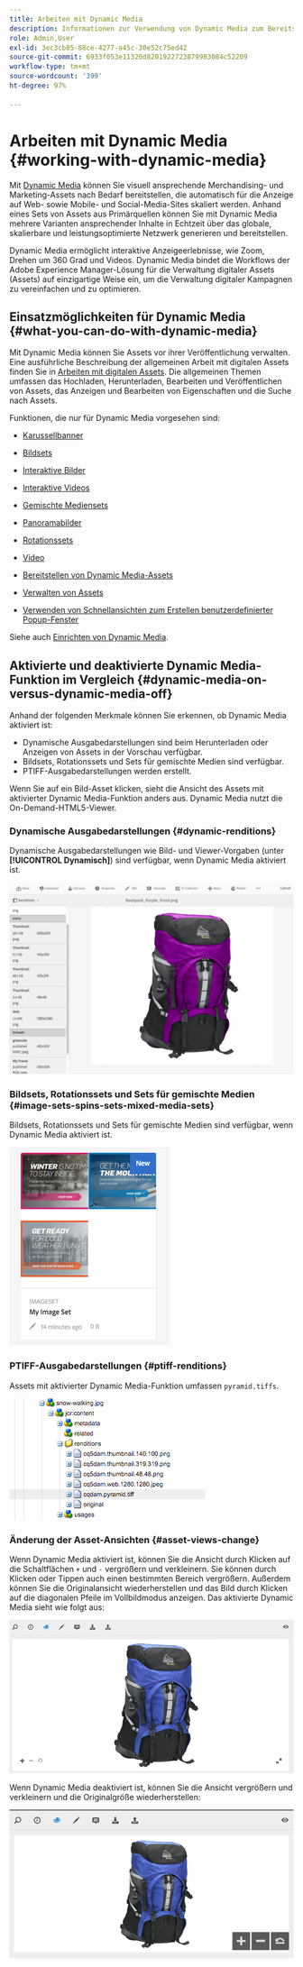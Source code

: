 ```yaml
---
title: Arbeiten mit Dynamic Media
description: Informationen zur Verwendung von Dynamic Media zum Bereitstellen von Assets für den Gebrauch in Web, Mobile und Social Media
role: Admin,User
exl-id: 3ec3cb85-88ce-4277-a45c-30e52c75ed42
source-git-commit: 6933f053e11320d8201922723879983084c52209
workflow-type: tm+mt
source-wordcount: '399'
ht-degree: 97%

---
```


# Arbeiten mit Dynamic Media {#working-with-dynamic-media}

Mit [Dynamic Media](https://business.adobe.com/de/products/experience-manager/assets/dynamic-media.html) können Sie visuell ansprechende Merchandising- und Marketing-Assets nach Bedarf bereitstellen, die automatisch für die Anzeige auf Web- sowie Mobile- und Social-Media-Sites skaliert werden. Anhand eines Sets von Assets aus Primärquellen können Sie mit Dynamic Media mehrere Varianten ansprechender Inhalte in Echtzeit über das globale, skalierbare und leistungsoptimierte Netzwerk generieren und bereitstellen.

Dynamic Media ermöglicht interaktive Anzeigeerlebnisse, wie Zoom, Drehen um 360 Grad und Videos. Dynamic Media bindet die Workflows der Adobe Experience Manager-Lösung für die Verwaltung digitaler Assets (Assets) auf einzigartige Weise ein, um die Verwaltung digitaler Kampagnen zu vereinfachen und zu optimieren.

<!-- >[!NOTE]
>
>A Community article is available on [Working with Adobe Experience Manager and Dynamic Media](https://helpx.adobe.com/experience-manager/using/aem_dynamic_media.html). -->

## Einsatzmöglichkeiten für Dynamic Media {#what-you-can-do-with-dynamic-media}

Mit Dynamic Media können Sie Assets vor ihrer Veröffentlichung verwalten. Eine ausführliche Beschreibung der allgemeinen Arbeit mit digitalen Assets finden Sie in [Arbeiten mit digitalen Assets](/help/assets/manage-digital-assets.md). Die allgemeinen Themen umfassen das Hochladen, Herunterladen, Bearbeiten und Veröffentlichen von Assets, das Anzeigen und Bearbeiten von Eigenschaften und die Suche nach Assets.

Funktionen, die nur für Dynamic Media vorgesehen sind:

* [Karussellbanner](carousel-banners.md)
* [Bildsets](image-sets.md)
* [Interaktive Bilder](interactive-images.md)
* [Interaktive Videos](interactive-videos.md)
* [Gemischte Mediensets](mixed-media-sets.md)
* [Panoramabilder](panoramic-images.md)

* [Rotationssets](spin-sets.md)
* [Video](video.md)
* [Bereitstellen von Dynamic Media-Assets](delivering-dynamic-media-assets.md)
* [Verwalten von Assets](managing-assets.md)
* [Verwenden von Schnellansichten zum Erstellen benutzerdefinierter Popup-Fenster](custom-pop-ups.md)

Siehe auch [Einrichten von Dynamic Media](administering-dynamic-media.md).

<!-- 

OBSOLETE UNTIL INTEGRATING SCENE7 TOPIC GETS A MAJOR UPDATE
>[!NOTE]
>
>To understand the differences between using Dynamic Media and integrating Dynamic Media Classic with AEM, see [Dynamic Media Classic integration versus Dynamic Media](/help/sites-cloud/administering/integrating-scene7.md#aem-scene-integration-versus-dynamic-media).

-->

## Aktivierte und deaktivierte Dynamic Media-Funktion im Vergleich {#dynamic-media-on-versus-dynamic-media-off}

Anhand der folgenden Merkmale können Sie erkennen, ob Dynamic Media aktiviert ist:

* Dynamische Ausgabedarstellungen sind beim Herunterladen oder Anzeigen von Assets in der Vorschau verfügbar.
* Bildsets, Rotationssets und Sets für gemischte Medien sind verfügbar.
* PTIFF-Ausgabedarstellungen werden erstellt.

Wenn Sie auf ein Bild-Asset klicken, sieht die Ansicht des Assets mit aktivierter Dynamic Media-Funktion anders aus. Dynamic Media nutzt die On-Demand-HTML5-Viewer.

### Dynamische Ausgabedarstellungen {#dynamic-renditions}

Dynamische Ausgabedarstellungen wie Bild- und Viewer-Vorgaben (unter **[!UICONTROL Dynamisch]**) sind verfügbar, wenn Dynamic Media aktiviert ist.

![chlimage_1-358](assets/chlimage_1-358.png)

### Bildsets, Rotationssets und Sets für gemischte Medien {#image-sets-spins-sets-mixed-media-sets}

Bildsets, Rotationssets und Sets für gemischte Medien sind verfügbar, wenn Dynamic Media aktiviert ist.

![chlimage_1-359](assets/chlimage_1-359.png)

### PTIFF-Ausgabedarstellungen {#ptiff-renditions}

Assets mit aktivierter Dynamic Media-Funktion umfassen `pyramid.tiffs`.

![chlimage_1-360](assets/chlimage_1-360.png)

### Änderung der Asset-Ansichten {#asset-views-change}

Wenn Dynamic Media aktiviert ist, können Sie die Ansicht durch Klicken auf die Schaltflächen `+` und `-` vergrößern und verkleinern. Sie können durch Klicken oder Tippen auch einen bestimmten Bereich vergrößern. Außerdem können Sie die Originalansicht wiederherstellen und das Bild durch Klicken auf die diagonalen Pfeile im Vollbildmodus anzeigen. Das aktivierte Dynamic Media sieht wie folgt aus:

![chlimage_1-361](assets/chlimage_1-361.png)

Wenn Dynamic Media deaktiviert ist, können Sie die Ansicht vergrößern und verkleinern und die Originalgröße wiederherstellen:

![chlimage_1-362](assets/chlimage_1-362.png)

